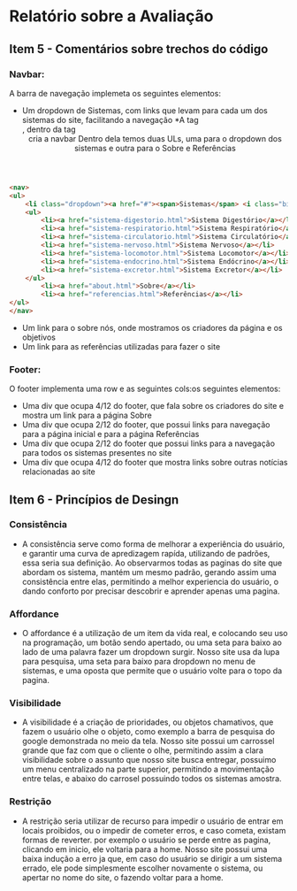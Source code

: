 # Relatório sobre a Avaliação

## Item 5 - Comentários sobre trechos do código

### Navbar:
A barra de navegação implemeta os seguintes elementos:
* Um dropdown de Sistemas, com links que levam para cada um dos sistemas do site, facilitando a navegação
  *A tag <nav>, dentro da tag <header> cria a navbar
Dentro dela temos duas ULs, uma para o dropdown dos sistemas e outra para o Sobre e Referências
~~~html
<nav>
<ul>
	<li class="dropdown"><a href="#"><span>Sistemas</span> <i class="bi bi-chevron-down dropdown-	indicator"></a></i>
	<ul>
		<li><a href="sistema-digestorio.html">Sistema Digestório</a></li>
		<li><a href="sistema-respiratorio.html">Sistema Respiratório</a></li>
		<li><a href="sistema-circulatorio.html">Sistema Circulatório</a></li>
		<li><a href="sistema-nervoso.html">Sistema Nervoso</a></li>
		<li><a href="sistema-locomotor.html">Sistema Locomotor</a></li>
		<li><a href="sistema-endocrino.html">Sistema Endócrino</a></li>
		<li><a href="sistema-excretor.html">Sistema Excretor</a></li>
	</ul>
		<li><a href="about.html">Sobre</a></li>
		<li><a href="referencias.html">Referências</a></li>
</ul>
</nav>
~~~
* Um link para o sobre nós, onde mostramos os criadores da página e os objetivos
* Um link para as referências utilizadas para fazer o site

### Footer:
O footer implementa uma row e as seguintes cols:os seguintes elementos:
* Uma div que ocupa 4/12 do footer, que fala sobre os criadores do site e mostra um link para a página Sobre
* Uma div que ocupa 2/12 do footer, que possui links para navegação para a página inicial e para a página Referências
* Uma div que ocupa 2/12 do footer que possui links para a navegação para todos os sistemas presentes no site
* Uma div que ocupa 4/12 do footer que mostra links sobre outras notícias relacionadas ao site

## Item 6 - Princípios de Desingn

### Consistência
* A consistência serve como forma de melhorar a experiência do usuário, e garantir uma curva de apredizagem rapída, utilizando de padrões, essa seria sua definição. Ao observarmos todas as paginas do site que abordam os sistema, mantém um mesmo padrão, gerando assim uma consistência entre elas, permitindo a melhor experiencia do usuário, o dando conforto por precisar descobrir e aprender apenas uma pagina.
### Affordance
* O affordance é a utilização de um item da vida real, e colocando seu uso na programação, um botão sendo apertado, ou uma seta para baixo ao lado de uma palavra fazer um dropdown surgir. Nosso site usa da lupa para pesquisa, uma seta para baixo para dropdown no menu de sistemas, e uma oposta que permite que o usuário volte para o topo da pagina.
### Visibilidade
* A visibilidade é a criação de prioridades, ou objetos chamativos, que fazem o usuário olhe o objeto, como exemplo a barra de pesquisa do google demonstrada no meio da tela. Nosso site possui um carrossel grande que faz com que o cliente o olhe, permitindo assim a clara visibilidade sobre o assunto que nosso site busca entregar, possuimo um menu centralizado na parte superior, permitindo a movimentação entre telas, e abaixo do carrosel possuindo todos os sistemas amostra.
### Restrição
* A restrição seria utilizar de recurso para impedir o usuário de entrar em locais proibidos, ou o impedir de cometer erros, e caso cometa, existam formas de reverter. por exemplo o usuário se perde entre as pagina, clicando em inicio, ele voltaria para a home. Nosso site possui uma baixa indução a erro ja que, em caso do usuário se dirigir a um sistema errado, ele pode simplesmente escolher novamente o sistema, ou apertar no nome do site, o fazendo voltar para a home.
